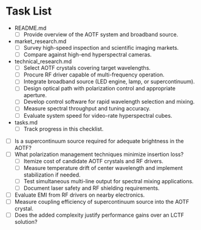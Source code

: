 # Task List

- README.md
  - [ ] Provide overview of the AOTF system and broadband source.
- market_research.md
  - [ ] Survey high-speed inspection and scientific imaging markets.
  - [ ] Compare against high-end hyperspectral cameras.
- technical_research.md
  - [ ] Select AOTF crystals covering target wavelengths.
  - [ ] Procure RF driver capable of multi-frequency operation.
  - [ ] Integrate broadband source (LED engine, lamp, or supercontinuum).
  - [ ] Design optical path with polarization control and appropriate aperture.
  - [ ] Develop control software for rapid wavelength selection and mixing.
  - [ ] Measure spectral throughput and tuning accuracy.
  - [ ] Evaluate system speed for video-rate hyperspectral cubes.
- tasks.md
  - [ ] Track progress in this checklist.
- [ ] Is a supercontinuum source required for adequate brightness in the AOTF?
- [ ] What polarization management techniques minimize insertion loss?
  - [ ] Itemize cost of candidate AOTF crystals and RF drivers.
  - [ ] Measure temperature drift of center wavelength and implement stabilization if needed.
  - [ ] Test simultaneous multi-line output for spectral mixing applications.
  - [ ] Document laser safety and RF shielding requirements.
- [ ] Evaluate EMI from RF drivers on nearby electronics.
- [ ] Measure coupling efficiency of supercontinuum source into the AOTF crystal.
- [ ] Does the added complexity justify performance gains over an LCTF solution?
